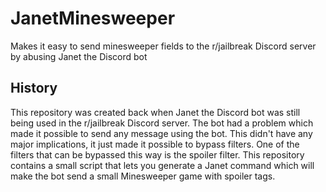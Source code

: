 # JanetMinesweeper

Makes it easy to send minesweeper fields to the r/jailbreak Discord server by abusing Janet the Discord bot

## History

This repository was created back when Janet the Discord bot was still being used in the r/jailbreak Discord server. The bot had a problem which made it possible to send any message using the bot. This didn't have any major implications, it just made it possible to bypass filters. One of the filters that can be bypassed this way is the spoiler filter. This repository contains a small script that lets you generate a Janet command which will make the bot send a small Minesweeper game with spoiler tags.
